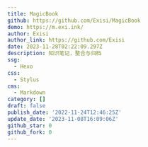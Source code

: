 ```yaml
---
title: MagicBook
github: https://github.com/Exisi/MagicBook
demo: https://m.exi.ink/
author: Exisi
author_link: https://github.com/Exisi
date: 2023-11-28T02:22:09.297Z
description: 知识笔记，整合与归档
ssg:
  - Hexo
css:
  - Stylus
cms:
  - Markdown
category: []
draft: false
publish_date: '2022-11-24T12:46:25Z'
update_date: '2023-11-08T16:09:06Z'
github_star: 0
github_fork: 0
---
```

